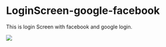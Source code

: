 # LoginScreen-google-facebook
This is login Screen with facebook and google login.

![](https://github.com/ashutoshpandey28/LoginScreen-google-facebook/blob/main/demo.gif)
